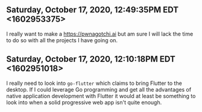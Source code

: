 ## Saturday, October 17, 2020, 12:49:35PM EDT <1602953375>

I really want to make a <https://pwnagotchi.ai> but am sure I will lack
the time to do so with all the projects I have going on.

## Saturday, October 17, 2020, 12:10:18PM EDT <1602951018>

I really need to look into `go-flutter` which claims to bring Flutter to
the desktop. If I could leverage Go programming and get all the
advantages of native application development with Flutter it would at
least be something to look into when a solid progressive web app isn't
quite enough.

